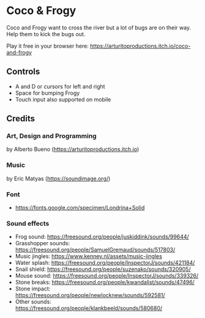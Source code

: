 # Coco & Frogy

Coco and Frogy want to cross the river but a lot of bugs are on their way. Help them to kick the bugs out.

Play it free in your browser here: https://arturitoproductions.itch.io/coco-and-frogy​

## Controls

- A and D or cursors for left and right
- Space for bumping Frogy
- Touch input also supported on mobile

## Credits

### ​Art, Design and Programming

by Alberto Bueno (https://arturitoproductions.itch.io​)

### Music 

by Eric Matyas (https://soundimage.org/)

### Font

- https://fonts.google.com/specimen/Londrina+Solid

### Sound effects

- Frog sound: https://freesound.org/people/juskiddink/sounds/99644/
- Grasshopper sounds: https://freesound.org/people/SamuelGremaud/sounds/517803/
- Music jingles: https://www.kenney.nl/assets/music-jingles
- Water splash: https://freesound.org/people/InspectorJ/sounds/421184/
- Snail shield: https://freesound.org/people/suzenako/sounds/320905/
- Mouse sound: https://freesound.org/people/InspectorJ/sounds/339326/
- Stone breaks: https://freesound.org/people/kwandalist/sounds/47496/
- Stone impact: https://freesound.org/people/newlocknew/sounds/592581/
- Other sounds: https://freesound.org/people/klankbeeld/sounds/580680/

